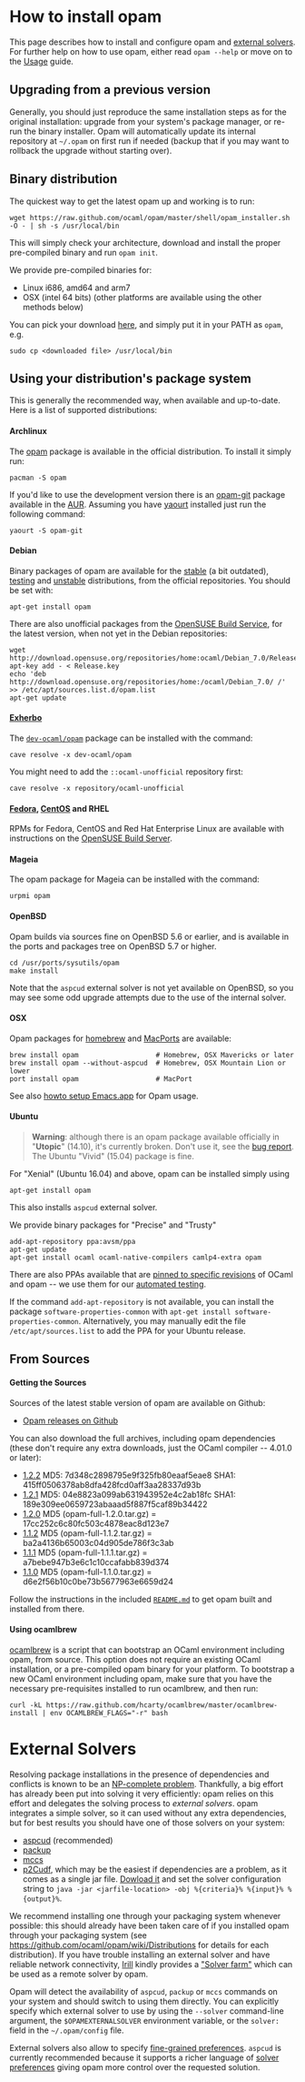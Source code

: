 # How to install opam

This page describes how to install and configure opam and [external
solvers](#ExternalSolvers). For further help on how to use opam,
either read `opam --help` or move on to the [Usage](Usage.html) guide.

## Upgrading from a previous version

Generally, you should just reproduce the same installation steps as for the
original installation: upgrade from your system's package manager, or re-run the
binary installer. Opam will automatically update its internal repository at
`~/.opam` on first run if needed (backup that if you may want to rollback the
upgrade without starting over).


## Binary distribution

The quickest way to get the latest opam up and working is to run:
```
wget https://raw.github.com/ocaml/opam/master/shell/opam_installer.sh -O - | sh -s /usr/local/bin
```

This will simply check your architecture, download and install the proper
pre-compiled binary and run `opam init`.

We provide pre-compiled binaries for:
- Linux i686, amd64 and arm7
- OSX (intel 64 bits)
(other platforms are available using the other methods below)

You can pick your download
[here](https://github.com/ocaml/opam/releases/latest), and simply put it in your
PATH as `opam`, e.g.

```
sudo cp <downloaded file> /usr/local/bin
```


## Using your distribution's package system

This is generally the recommended way, when available and up-to-date. Here is a
list of supported distributions:

#### Archlinux

The [opam](https://www.archlinux.org/packages/community/x86_64/opam/)
package is available in the official distribution. To install it simply run:

```
pacman -S opam
```

If you'd like to use the development version there is an [opam-git](https://aur.archlinux.org/packages/opam-git/)
package available in the [AUR](https://wiki.archlinux.org/index.php/AUR).
Assuming you have [yaourt](https://aur.archlinux.org/packages/yaourt) installed just run the following command:

```
yaourt -S opam-git
```

#### Debian

Binary packages of opam are available for the
[stable](http://packages.debian.org/jessie/opam) (a bit outdated),
[testing](http://packages.debian.org/stretch/opam) and
[unstable](http://packages.debian.org/sid/opam) distributions, from the official
repositories. You should be set with:

```
apt-get install opam
```

There are also unofficial packages from the
[OpenSUSE Build Service](http://software.opensuse.org/download.html?project=home%3Aocaml&package=opam),
for the latest version, when not yet in the Debian repositories:

```
wget http://download.opensuse.org/repositories/home:ocaml/Debian_7.0/Release.key
apt-key add - < Release.key
echo 'deb http://download.opensuse.org/repositories/home:/ocaml/Debian_7.0/ /' >> /etc/apt/sources.list.d/opam.list
apt-get update
```

#### [Exherbo](http://exherbo.org)

The
[`dev-ocaml/opam`](http://git.exherbo.org/summer/packages/dev-ocaml/opam/index.html) package can be installed with the command:

```
cave resolve -x dev-ocaml/opam
```

You might need to add the `::ocaml-unofficial` repository first:

```
cave resolve -x repository/ocaml-unofficial
```

#### [Fedora](http://fedoraproject.org), [CentOS](http://centos.org) and RHEL

RPMs for Fedora, CentOS and Red Hat Enterprise Linux are available with
instructions on the
[OpenSUSE Build Server](http://software.opensuse.org/download.html?project=home%3Aocaml&package=opam).

#### Mageia

The opam package for Mageia can be installed with the command:

```
urpmi opam
```

#### OpenBSD

Opam builds via sources fine on OpenBSD 5.6 or earlier, and is available in the
ports and packages tree on OpenBSD 5.7 or higher.

```
cd /usr/ports/sysutils/opam
make install
```

Note that the `aspcud` external solver is not yet available on OpenBSD, so you
may see some odd upgrade attempts due to the use of the internal solver.

#### OSX

Opam packages for [homebrew](http://mxcl.github.com/homebrew/) and
[MacPorts](http://www.macports.org/) are available:

```
brew install opam                   # Homebrew, OSX Mavericks or later
brew install opam --without-aspcud  # Homebrew, OSX Mountain Lion or lower
port install opam                   # MacPort
```

See also
[howto setup Emacs.app](https://github.com/ocaml/opam/wiki/Setup-Emacs.app-on-macosx-for-opam-usage)
for Opam usage.

#### Ubuntu

> **Warning**: although there is an opam package available officially in
> "**Utopic**" (14.10), it's currently broken. Don't use it, see the
> [bug report](https://bugs.launchpad.net/ubuntu/+source/opam/+bug/1401346).
> The Ubuntu "Vivid" (15.04) package is fine.

For "Xenial" (Ubuntu 16.04) and above, opam can be installed simply using

```
apt-get install opam
```

This also installs `aspcud` external solver.


We provide binary packages for "Precise" and "Trusty"

```
add-apt-repository ppa:avsm/ppa
apt-get update
apt-get install ocaml ocaml-native-compilers camlp4-extra opam
```

There are also PPAs available that are
[pinned to specific revisions](http://launchpad.net/~avsm) of OCaml and opam --
we use them for our
[automated testing](http://anil.recoil.org/2013/09/30/travis-and-ocaml.html).

If the command `add-apt-repository` is not available, you can install the
package `software-properties-common` with `apt-get install
software-properties-common`. Alternatively, you may manually edit the file
`/etc/apt/sources.list` to add the PPA for your Ubuntu release.


## From Sources

#### Getting the Sources

Sources of the latest stable version of opam are available on Github:

* [Opam releases on Github](https://github.com/ocaml/opam/releases)

You can also download the full archives, including opam dependencies (these
don't require any extra downloads, just the OCaml compiler -- 4.01.0 or later):

* [1.2.2](https://github.com/ocaml/opam/releases/download/1.2.2/opam-full-1.2.2.tar.gz)
  MD5: 7d348c2898795e9f325fb80eaaf5eae8
  SHA1: 415ff0506378ab8dfa428fcd0aff3aa28337d93b
* [1.2.1](https://github.com/ocaml/opam/releases/download/1.2.1/opam-full-1.2.1.tar.gz)
  MD5: 04e8823a099ab631943952e4c2ab18fc
  SHA1: 189e309ee0659723abaaad5f887f5caf89b34422
* [1.2.0](https://github.com/ocaml/opam/releases/download/1.2.0/opam-full-1.2.0.tar.gz)
  MD5 (opam-full-1.2.0.tar.gz) = 17cc252c6c80fc503c4878eac8d123e7
* [1.1.2](https://github.com/ocaml/opam/releases/download/1.1.2/opam-full-1.1.2.tar.gz)
  MD5 (opam-full-1.1.2.tar.gz) = ba2a4136b65003c04d905de786f3c3ab
* [1.1.1](https://github.com/ocaml/opam/releases/download/1.1.1/opam-full-1.1.1.tar.gz)
  MD5 (opam-full-1.1.1.tar.gz) = a7bebe947b3e6c1c10ccafabb839d374
* [1.1.0](http://www.ocamlpro.com/pub/opam-full-1.1.0.tar.gz)
  MD5 (opam-full-1.1.0.tar.gz) = d6e2f56b10c0be73b5677963e6659d24

Follow the instructions in the included
[`README.md`](https://github.com/ocaml/opam#readme) to get opam built and
installed from there.


#### Using ocamlbrew

[ocamlbrew](https://github.com/hcarty/ocamlbrew) is a script that can bootstrap
an OCaml environment including opam, from source. This option does not require
an existing OCaml installation, or a pre-compiled opam binary for your platform.
To bootstrap a new OCaml environment including opam, make sure that you have the
necessary pre-requisites installed to run ocamlbrew, and then run:

```
curl -kL https://raw.github.com/hcarty/ocamlbrew/master/ocamlbrew-install | env OCAMLBREW_FLAGS="-r" bash
```

# External Solvers

Resolving package installations in the presence of dependencies and
conflicts is known to be an [NP-complete
problem](https://hal.archives-ouvertes.fr/file/index/docid/149566/filename/ase.pdf).
Thankfully, a big effort has already been put into solving it very
efficiently: opam relies on this effort and delegates the solving
process to _external solvers_. opam integrates a simple solver, so it
can used without any extra dependencies, but for best results you
should have one of those solvers on your system:

- [aspcud](http://www.cs.uni-potsdam.de/wv/aspcud/) (recommended)
- [packup](http://sat.inesc-id.pt/~mikolas/sw/packup/)
- [mccs](http://www.i3s.unice.fr/~cpjm/misc/mccs.html)
- [p2Cudf](https://wiki.eclipse.org/Equinox/p2/CUDFResolver), which may be the
  easiest if dependencies are a problem, as it comes as a single jar file.
  [Dowload it](http://eclipse.org/equinox/p2/p2CUDF/org.eclipse.equinox.p2.cudf-1.14.jar)
  and set the solver configuration string to
  `java -jar <jarfile-location> -obj %{criteria}% %{input}% %{output}%`.

We recommend installing one through your packaging system whenever
possible: this should already have been taken care of if you installed
opam through your packaging system (see https://github.com/ocaml/opam/wiki/Distributions
for details for each distribution). If you have trouble installing an
external solver and have reliable network connectivity,
[Irill](http://www.irill.org/) kindly provides a ["Solver
farm"](http://cudf-solvers.irill.org/) which can be used as a remote
solver by opam.

Opam will detect the availability of `aspcud`, `packup` or `mccs` commands on
your system and should switch to using them directly. You can explicitly specify
which external solver to use by using the `--solver` command-line argument, the
`$OPAMEXTERNALSOLVER` environment variable, or the `solver:` field in the
`~/.opam/config` file.

External solvers also allow to specify [fine-grained
preferences](Specifying_Solver_Preferences.html). `aspcud`
is currently recommended because it supports a richer language of
[solver preferences](Specifying_Solver_Preferences.html#Yestherearedifferentversionsoftheuserpreferencelanguage)
giving opam more control over the requested solution.
